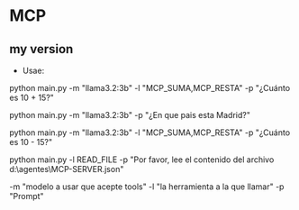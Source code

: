 # MCP
## my version

* Usae:

python main.py -m "llama3.2:3b" -l "MCP_SUMA,MCP_RESTA" -p "¿Cuánto es 10 + 15?" 

python main.py -m "llama3.2:3b" -p "¿En que pais esta Madrid?" 

python main.py -m "llama3.2:3b" -l "MCP_SUMA,MCP_RESTA" -p "¿Cuánto es 10 - 15?" 

python main.py -l READ_FILE -p "Por favor, lee el contenido del archivo d:\\agentes\\MCP-SERVER.json"

-m "modelo a usar que acepte tools"
-l "la herramienta a la que llamar"
-p "Prompt"